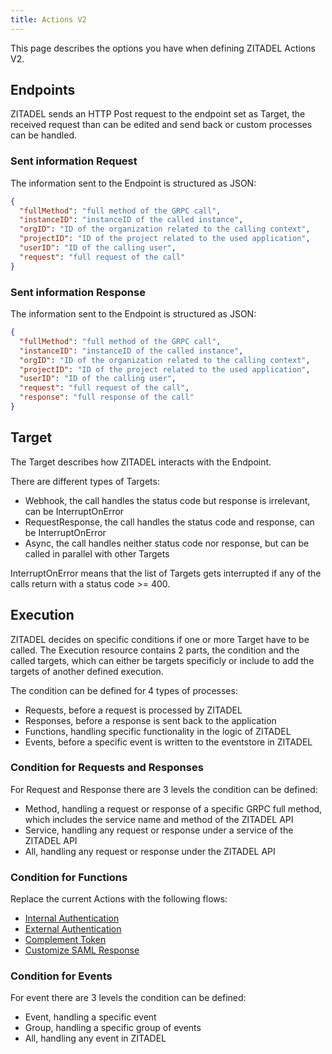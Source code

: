 ```yaml
---
title: Actions V2
---
```


This page describes the options you have when defining ZITADEL Actions V2.

## Endpoints

ZITADEL sends an HTTP Post request to the endpoint set as Target, the received request than can be edited and send back or custom processes can be handled.

### Sent information Request

The information sent to the Endpoint is structured as JSON:
```json
{
  "fullMethod": "full method of the GRPC call",
  "instanceID": "instanceID of the called instance",
  "orgID": "ID of the organization related to the calling context",
  "projectID": "ID of the project related to the used application",
  "userID": "ID of the calling user",
  "request": "full request of the call"          
}
```

### Sent information Response

The information sent to the Endpoint is structured as JSON:
```json
{
  "fullMethod": "full method of the GRPC call",
  "instanceID": "instanceID of the called instance",
  "orgID": "ID of the organization related to the calling context",
  "projectID": "ID of the project related to the used application",
  "userID": "ID of the calling user",
  "request": "full request of the call",
  "response": "full response of the call"
}
```

## Target

The Target describes how ZITADEL interacts with the Endpoint.

There are different types of Targets:

- Webhook, the call handles the status code but response is irrelevant, can be InterruptOnError
- RequestResponse, the call handles the status code and response, can be InterruptOnError
- Async, the call handles neither status code nor response, but can be called in parallel with other Targets

InterruptOnError means that the list of Targets gets interrupted if any of the calls return with a status code >= 400.

## Execution

ZITADEL decides on specific conditions if one or more Target have to be called.
The Execution resource contains 2 parts, the condition and the called targets, which can either be targets specificly 
or include to add the targets of another defined execution.

The condition can be defined for 4 types of processes:

- Requests, before a request is processed by ZITADEL
- Responses, before a response is sent back to the application
- Functions, handling specific functionality in the logic of ZITADEL
- Events, before a specific event is written to the eventstore in ZITADEL

### Condition for Requests and Responses

For Request and Response there are 3 levels the condition can be defined:

- Method, handling a request or response of a specific GRPC full method, which includes the service name and method of the ZITADEL API
- Service, handling any request or response under a service of the ZITADEL API
- All, handling any request or response under the ZITADEL API

### Condition for Functions

Replace the current Actions with the following flows:

- [Internal Authentication](./internal-authentication)
- [External Authentication](./external-authentication)
- [Complement Token](./complement-token)
- [Customize SAML Response](./customize-samlresponse)

### Condition for Events

For event there are 3 levels the condition can be defined:

- Event, handling a specific event
- Group, handling a specific group of events
- All, handling any event in ZITADEL

